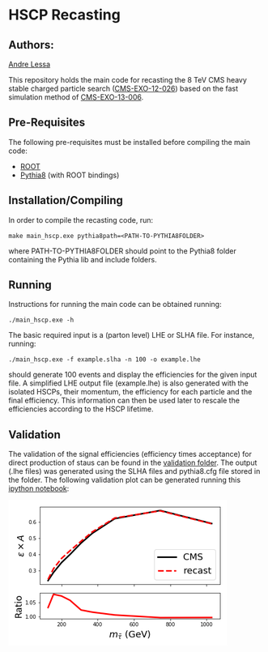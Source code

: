 # HSCP Recasting #

## Authors: ##
[Andre Lessa](mailto:andre.lessa@ufabc.edu.br)

This repository holds the main code for recasting the 8 TeV CMS heavy stable charged particle
search ([CMS-EXO-12-026](https://twiki.cern.ch/twiki/bin/view/CMSPublic/PhysicsResultsEXO12026))
based on the fast simulation method of [CMS-EXO-13-006](https://twiki.cern.ch/twiki/bin/view/CMSPublic/PhysicsResultsEXO13006).

## Pre-Requisites ##

The following pre-requisites must be installed before compiling the main code:

  * [ROOT](https://root.cern.ch/)
  * [Pythia8](http://home.thep.lu.se/~torbjorn/pythia8/) (with ROOT bindings)

## Installation/Compiling ##

In order to compile the recasting code, run:

```
make main_hscp.exe pythia8path=<PATH-TO-PYTHIA8FOLDER>
```

where PATH-TO-PYTHIA8FOLDER should point to the Pythia8 folder containing the Pythia lib and include folders.

## Running ##

Instructions for running the main code can be obtained running:

```
./main_hscp.exe -h
```

The basic required input is a (parton level) LHE or SLHA file.
For instance, running:

```
./main_hscp.exe -f example.slha -n 100 -o example.lhe
```

should generate 100 events and display the efficiencies for the given input file.
A simplified LHE output file (example.lhe) is also generated with the isolated HSCPs, their momentum,
the efficiency for each particle and the final efficiency.
This information can then be used later to rescale the efficiencies according to the HSCP lifetime.

## Validation ##

The validation of the signal efficiencies (efficiency times acceptance)
for direct production of staus can be found in the [validation folder](validation).
The output (.lhe files) was generated using the SLHA files and pythia8.cfg file stored in the folder.
The following validation plot can be generated running this [ipython notebook](validation/validation.ipynb):


![Alt text](validation/validationPlot.png?raw=true "Validation Plot")
